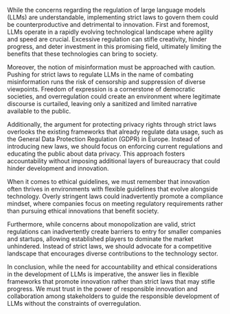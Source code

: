 While the concerns regarding the regulation of large language models (LLMs) are understandable, implementing strict laws to govern them could be counterproductive and detrimental to innovation. First and foremost, LLMs operate in a rapidly evolving technological landscape where agility and speed are crucial. Excessive regulation can stifle creativity, hinder progress, and deter investment in this promising field, ultimately limiting the benefits that these technologies can bring to society.

Moreover, the notion of misinformation must be approached with caution. Pushing for strict laws to regulate LLMs in the name of combating misinformation runs the risk of censorship and suppression of diverse viewpoints. Freedom of expression is a cornerstone of democratic societies, and overregulation could create an environment where legitimate discourse is curtailed, leaving only a sanitized and limited narrative available to the public.

Additionally, the argument for protecting privacy rights through strict laws overlooks the existing frameworks that already regulate data usage, such as the General Data Protection Regulation (GDPR) in Europe. Instead of introducing new laws, we should focus on enforcing current regulations and educating the public about data privacy. This approach fosters accountability without imposing additional layers of bureaucracy that could hinder development and innovation.

When it comes to ethical guidelines, we must remember that innovation often thrives in environments with flexible guidelines that evolve alongside technology. Overly stringent laws could inadvertently promote a compliance mindset, where companies focus on meeting regulatory requirements rather than pursuing ethical innovations that benefit society.

Furthermore, while concerns about monopolization are valid, strict regulations can inadvertently create barriers to entry for smaller companies and startups, allowing established players to dominate the market unhindered. Instead of strict laws, we should advocate for a competitive landscape that encourages diverse contributions to the technology sector.

In conclusion, while the need for accountability and ethical considerations in the development of LLMs is imperative, the answer lies in flexible frameworks that promote innovation rather than strict laws that may stifle progress. We must trust in the power of responsible innovation and collaboration among stakeholders to guide the responsible development of LLMs without the constraints of overregulation.